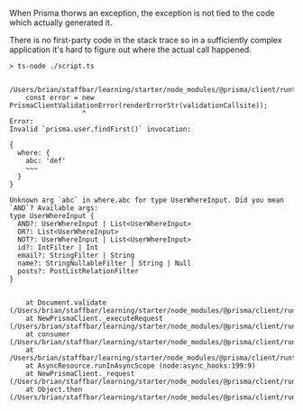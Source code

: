 When Prisma thorws an exception, the exception is not tied to the code which actually generated it. 


There is no first-party code in the stack trace so in a sufficiently complex application it's hard to figure 
out where the actual call happened. 

```
> ts-node ./script.ts


/Users/brian/staffbar/learning/starter/node_modules/@prisma/client/runtime/index.js:32626
    const error = new PrismaClientValidationError(renderErrorStr(validationCallsite));
                  ^
Error:
Invalid `prisma.user.findFirst()` invocation:

{
  where: {
    abc: 'def'
    ~~~
  }
}

Unknown arg `abc` in where.abc for type UserWhereInput. Did you mean `AND`? Available args:
type UserWhereInput {
  AND?: UserWhereInput | List<UserWhereInput>
  OR?: List<UserWhereInput>
  NOT?: UserWhereInput | List<UserWhereInput>
  id?: IntFilter | Int
  email?: StringFilter | String
  name?: StringNullableFilter | String | Null
  posts?: PostListRelationFilter
}


    at Document.validate (/Users/brian/staffbar/learning/starter/node_modules/@prisma/client/runtime/index.js:32626:19)
    at NewPrismaClient._executeRequest (/Users/brian/staffbar/learning/starter/node_modules/@prisma/client/runtime/index.js:34733:17)
    at consumer (/Users/brian/staffbar/learning/starter/node_modules/@prisma/client/runtime/index.js:34678:23)
    at /Users/brian/staffbar/learning/starter/node_modules/@prisma/client/runtime/index.js:34680:47
    at AsyncResource.runInAsyncScope (node:async_hooks:199:9)
    at NewPrismaClient._request (/Users/brian/staffbar/learning/starter/node_modules/@prisma/client/runtime/index.js:34680:25)
    at Object.then (/Users/brian/staffbar/learning/starter/node_modules/@prisma/client/runtime/index.js:34788:39)

```
